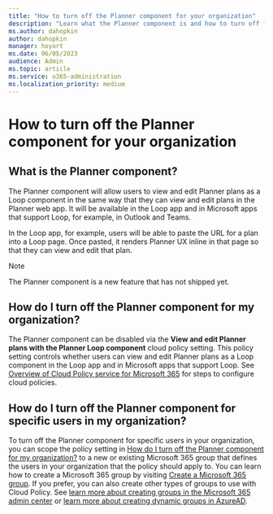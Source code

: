 ```yaml
---
title: "How to turn off the Planner component for your organization"
description: "Learn what the Planner component is and how to turn off for specific users, groups, or your organization in Microsoft apps that support Loop."
ms.author: dahopkin
author: dahopkin
manager: hoyort
ms.date: 06/05/2023
audience: Admin
ms.topic: article
ms.service: o365-administration
ms.localization_priority: medium
---
```


# How to turn off the Planner component for your organization

## What is the Planner component?
The Planner component will allow users to view and edit Planner plans as a Loop component in the same way that they can view and edit plans in the Planner web app. It will be available in the Loop app and in Microsoft apps that support Loop, for example, in Outlook and Teams.

In the Loop app, for example, users will be able to paste the URL for a plan into a Loop page. Once pasted, it renders Planner UX inline in that page so that they can view and edit that plan.

> [!NOTE]
> The Planner component is a new feature that has not shipped yet.

## How do I turn off the Planner component for my organization?
The Planner component can be disabled via the **View and edit Planner plans with the Planner Loop component** cloud policy setting. This policy setting controls whether users can view and edit Planner plans as a Loop component in the Loop app and in Microsoft apps that support Loop. See [Overview of Cloud Policy service for Microsoft 365](/deployoffice/admincenter/overview-cloud-policy) for steps to configure cloud policies.

## How do I turn off the Planner component for specific users in my organization?
To turn off the Planner component for specific users in your organization, you can scope the policy setting in [How do I turn off the Planner component for my organization?](#how-do-i-turn-off-the-planner-component-for-my-organization) to a new or existing Microsoft 365 group that defines the users in your organization that the policy should apply to. You can learn how to create a Microsoft 365 group by visiting [Create a Microsoft 365 group](/microsoft-365/admin/create-groups/create-groups). If you prefer, you can also create other types of groups to use with Cloud Policy. See [learn more about creating groups in the Microsoft 365 admin center](/microsoft-365/admin/email/create-edit-or-delete-a-security-group) or [learn more about creating dynamic groups in AzureAD](/azure/active-directory/external-identities/use-dynamic-groups).
